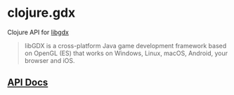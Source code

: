 # clojure.gdx
Clojure API for [libgdx](https://libgdx.com/)

> libGDX is a cross-platform Java game development framework based on OpenGL (ES) that works on Windows, Linux, macOS, Android, your browser and iOS. 

## [API Docs](https://damn.github.io/clojure.gdx/)
